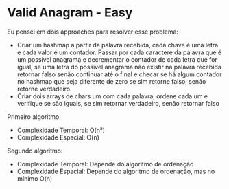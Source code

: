 # Valid Anagram - Easy
Eu pensei em dois approaches para resolver esse problema:
- Criar um hashmap a partir da palavra recebida, cada chave é uma letra e cada valor é um contador. Passar por cada caractere da palavra que é um possível anagrama e decrementar o contador de cada letra que for igual, se uma letra do possível anagrama não existir na palavra recebida retornar falso senão continuar até o final e checar se há algum contador no hashmap que seja diferente de zero se sim retorne falso, senão retorne verdadeiro.
- Criar dois arrays de chars um com cada palavra, ordene cada um e verifique se são iguais, se sim retornar verdadeiro, senão retornar falso

Primeiro algoritmo:
- Complexidade Temporal: O(n²)
- Complexidade Espacial: O(n)

Segundo algoritmo:
- Complexidade Temporal: Depende do algoritmo de ordenação
- Complexidade Espacial: Depende do algoritmo de ordenação, mas no mínimo O(n)